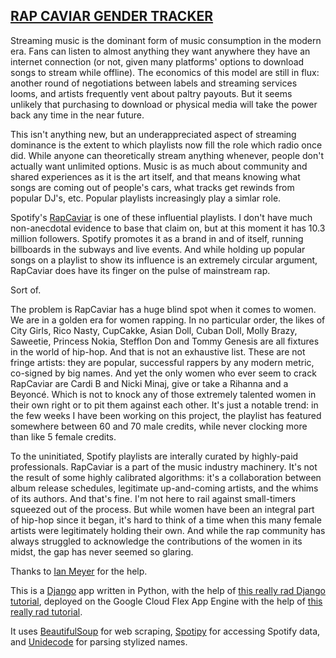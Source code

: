 <h2><a href="https://rcg-live.appspot.com/">RAP CAVIAR GENDER TRACKER</a></h2> 

Streaming music is the dominant form of music consumption in the modern era. Fans can listen to almost anything they want anywhere they have an internet connection (or not, given many platforms' options to download songs to stream while offline). The economics of this model are still in flux: another round of negotiations between labels and streaming services looms, and artists frequently vent about paltry payouts. But it seems unlikely that purchasing to download or physical media will take the power back any time in the near future.
<br>  

This isn't anything new, but an underappreciated aspect of streaming dominance is the extent to which playlists now fill the role which radio once did. While anyone can theoretically stream anything whenever, people don't actually want unlimited options. Music is as much about community and shared experiences as it is the art itself, and that means knowing what songs are coming out of people's cars, what tracks get rewinds from popular DJ's, etc. Popular playlists increasingly play a simlar role.   

Spotify's [RapCaviar](https://open.spotify.com/user/spotify/playlist/37i9dQZF1DX0XUsuxWHRQd?si=FhuE4m2IREWgQZ520vumvA) is one of these influential playlists. I don't have much non-anecdotal evidence to base that claim on, but at this moment it has 10.3 million followers. Spotify promotes it as a brand in and of itself, running billboards in the subways and live events. And while holding up popular songs on a playlist to show its influence is an extremely circular argument, RapCaviar does have its finger on the pulse of mainstream rap.   

Sort of.   

The problem is RapCaviar has a huge blind spot when it comes to women. We are in a golden era for women rapping. In no particular order, the likes of City Girls, Rico Nasty, CupCakke, Asian Doll, Cuban Doll, Molly Brazy, Saweetie, Princess Nokia, Stefflon Don and Tommy Genesis are all fixtures in the world of hip-hop. And that is not an exhaustive list. These are not fringe artists: they are popular, successful rappers by any modern metric, co-signed by big names. And yet the only women who ever seem to crack RapCaviar are Cardi B and Nicki Minaj, give or take a Rihanna and a Beyoncé. Which is not to knock any of those extremely talented women in their own right or to pit them against each other. It's just a notable trend: in the few weeks I have been working on this project, the playlist has featured somewhere between 60 and 70 male credits, while never clocking more than like 5 female credits.   

To the uninitiated, Spotify playlists are interally curated by highly-paid professionals. RapCaviar is a part of the music industry machinery. It's not the result of some highly calibrated algorithms: it's a collaboration between album release schedules, legitimate up-and-coming artists, and the whims of its authors. And that's fine. I'm not here to rail against small-timers squeezed out of the process. But while women have been an integral part of hip-hop since it began, it's hard to think of a time when this many female artists were legitimately holding their own. And while the rap community has always struggled to acknowledge the contributions of the women in its midst, the gap has never seemed so glaring.   

Thanks to [Ian Meyer](https://github.com/imeyer) for the help.
<br>

This is a [Django](https://www.djangoproject.com/) app written in Python, with the help of [this really rad Django tutorial](https://docs.djangoproject.com/en/2.1/intro/tutorial01/), deployed on the Google Cloud Flex App Engine with the help of [this really rad tutorial](https://codeburst.io/beginners-guide-to-deploying-a-django-postgresql-project-on-google-cloud-s-flexible-app-engine-e3357b601b91).  

It uses [BeautifulSoup](https://www.crummy.com/software/BeautifulSoup/) for web scraping, [Spotipy](https://spotipy.readthedocs.io/en/latest/) for accessing Spotify data, and [Unidecode](https://pypi.org/project/Unidecode/) for parsing stylized names.
